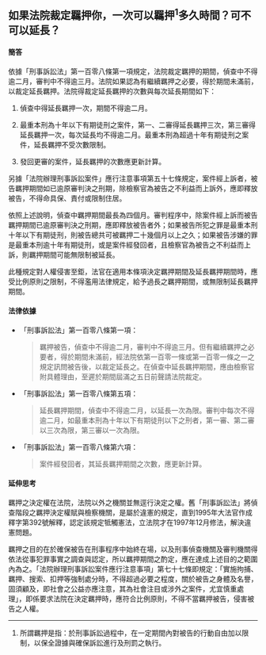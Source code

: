 ## 如果法院裁定羈押你，一次可以羈押<sup>1</sup>多久時間？可不可以延長？

#### 簡答

依據「刑事訴訟法」第一百零八條第一項規定，法院裁定羈押的期間，偵查中不得逾二月，審判中不得逾三月。法院如果認為有繼續羈押之必要，得於期間未滿前，以裁定延長羈押。法院得裁定延長羈押的次數與每次延長期間如下：

1. 偵查中得延長羈押一次，期間不得逾二月。

2. 最重本刑為十年以下有期徒刑之案件，第一、二審得延長羈押三次，第三審得延長羈押一次，每次延長均不得逾二月。最重本刑為超過十年有期徒刑之案件，延長羈押不受次數限制。

3. 發回更審的案件，延長羈押的次數應更新計算。

另據「法院辦理刑事訴訟案件」應行注意事項第五十七條規定，案件經上訴者，被告羈押期間如已逾原審判決之刑期，除檢察官為被告之不利益而上訴外，應即釋放被告，不得命具保、責付或限制住居。

依照上述說明，偵查中羈押期間最長為四個月。審判程序中，除案件經上訴而被告羈押期間已逾原審判決之刑期，應即釋放被告者外；如果被告所犯之罪是最重本刑十年以下有期徒刑，則被告總共可被羈押二十幾個月以上之久；如果被告涉嫌的罪是最重本刑逾十年有期徒刑，或是案件經發回者，且檢察官為被告之不利益而上訴，則羈押期間可能無限制被延長。

此種規定對人權侵害至鉅，法官在適用本條項決定羈押期間及延長羈押期間時，應受比例原則之限制，不得濫用法律規定，給予過長之羈押期間，或無限制延長羈押期間。

#### 法律依據

* 「刑事訴訟法」第一百零八條第一項：

   > 羈押被告，偵查中不得逾二月，審判中不得逾三月。但有繼續羈押之必要者，得於期間未滿前，經法院依第一百零一條或第一百零一條之一之規定訊問被告後，以裁定延長之。在偵查中延長羈押期間，應由檢察官附具體理由，至遲於期間屆滿之五日前聲請法院裁定。

* 「刑事訴訟法」第一百零八條第五項：

   > 延長羈押期間，偵查中不得逾二月，以延長一次為限。審判中每次不得逾二月，如最重本刑為十年以下有期徒刑以下之刑者，第一審、第二審以三次為限，第三審以一次為限。

* 「刑事訴訟法」第一百零八條第六項：

   > 案件經發回者，其延長羈押期間之次數，應更新計算。

#### 延伸思考

羈押之決定權在法院，法院以外之機關並無逕行決定之權。舊「刑事訴訟法」將偵查階段之羈押決定權賦與檢察機關，是屬於違憲的規定，直到1995年大法官作成釋字第392號解釋，認定該規定牴觸憲法，立法院才在1997年12月修法，解決違憲問題。

羈押之目的在於確保被告在刑事程序中始終在場，以及刑事偵查機關及審判機關得依法從事犯罪事實之調查與認定，所以羈押期間之酌定，應在達成上述目的之範圍內為之。「法院辦理刑事訴訟案件應行注意事項」第七十七條即規定：「實施拘捕、羈押、搜索、扣押等強制處分時，不得超過必要之程度，關於被告之身體及名譽，固須顧及，即社會之公益亦應注意，其為社會注目或涉外之案件，尤宜慎重處理」，即係要求法院在決定羈押時，應符合比例原則，不得不當羈押被告，侵害被告之人權。

---

1. 所謂羈押是指：於刑事訴訟過程中，在一定期間內對被告的行動自由加以限制，以保全證據與確保訴訟進行及刑罰之執行。



